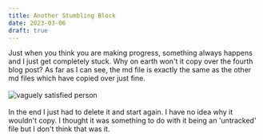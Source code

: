 ```yaml
---
title: Another Stumbling Block
date: 2023-03-06
draft: true
---
```

Just when you think you are making progress, something always happens and I just get completely stuck. Why on earth won't it copy over the fourth blog post? As far as I can see, the md file is exactly the same as the other md files which have copied over just fine. 
<br><br>
<img src="https://encrypted-tbn0.gstatic.com/images?q=tbn:ANd9GcQuK4hbLLPCr6noesfIE1G33UoUP44uehvlag&usqp=CAU" alt="vaguely satisfied person">
<br>
<br>
In the end I just had to delete it and start again. I have no idea why it wouldn't copy. I thought it was something to do with it being an 'untracked' file but I don't think that was it. 
